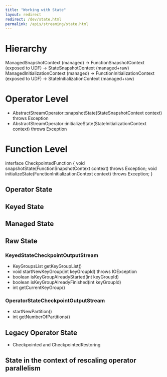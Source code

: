 ```yaml
---
title: "Working with State"
layout: redirect
redirect: /dev/state.html
permalink: /apis/streaming/state.html
---
```

<!--
Licensed to the Apache Software Foundation (ASF) under one
or more contributor license agreements.  See the NOTICE file
distributed with this work for additional information
regarding copyright ownership.  The ASF licenses this file
to you under the Apache License, Version 2.0 (the
"License"); you may not use this file except in compliance
with the License.  You may obtain a copy of the License at

  http://www.apache.org/licenses/LICENSE-2.0

Unless required by applicable law or agreed to in writing,
software distributed under the License is distributed on an
"AS IS" BASIS, WITHOUT WARRANTIES OR CONDITIONS OF ANY
KIND, either express or implied.  See the License for the
specific language governing permissions and limitations
under the License.
-->

# Hierarchy
ManagedSnapshotContext (managed) -> FunctionSnapshotContext (exposed to UDF) -> StateSnapshotContext (managed+raw)
ManagedInitializationContext (managed) -> FunctionInitializationContext (exposed to UDF) -> StateInitializationContext (managed+raw)

# Operator Level

- AbstractStreamOperator::snapshotState(StateSnapshotContext context) throws Exception
- AbstractStreamOperator::initializeState(StateInitializationContext context) throws Exception

# Function Level

interface CheckpointedFunction {
	void snapshotState(FunctionSnapshotContext context) throws Exception;
	void initializeState(FunctionInitializationContext context) throws Exception;
}

## Operator State

## Keyed State

## Managed State

## Raw State

### KeyedStateCheckpointOutputStream
 - KeyGroupsList getKeyGroupList()
 - void startNewKeyGroup(int keyGroupId) throws IOException
 - boolean isKeyGroupAlreadyStarted(int keyGroupId)
 - boolean isKeyGroupAlreadyFinished(int keyGroupId)
 - int getCurrentKeyGroup()

### OperatorStateCheckpointOutputStream
 - startNewPartition()
 - int getNumberOfPartitions()

## Legacy Operator State
 - Checkpointed and CheckpointedRestoring

## State in the context of rescaling operator parallelism
